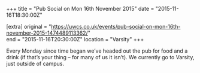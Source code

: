 +++
title = "Pub Social on Mon 16th November 2015"
date = "2015-11-16T18:30:00Z"

[extra]
original = "https://uwcs.co.uk/events/pub-social-on-mon-16th-november-2015-1474489113362/"    
end = "2015-11-16T20:30:00Z"
location = "Varsity"
+++

Every Monday since time began we’ve headed out the pub for food and a drink (if that’s your thing – for many of us it isn’t). We currently go to Varsity, just outside of campus.


